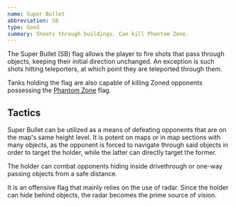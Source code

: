 ```yaml
---
name: Super Bullet
abbreviation: SB
type: Good
summary: Shoots through buildings. Can kill Phantom Zone.
---
```


The Super Bullet (SB) flag allows the player to fire shots that pass through objects, keeping their initial direction unchanged. An exception is such shots hitting teleporters, at which point they are teleported through them.

Tanks holding the flag are also capable of killing Zoned opponents possessing the [Phantom Zone](../phantom-zone/) flag.

## Tactics

Super Bullet can be utilized as a means of defeating opponents that are on the map's same height level. It is potent on maps or in map sections with many objects, as the opponent is forced to navigate through said objects in order to target the holder, while the latter can directly target the former.

The holder can combat opponents hiding inside drivethrough or one-way passing objects from a safe distance.

It is an offensive flag that mainly relies on the use of radar. Since the holder can hide behind objects, the radar becomes the prime source of vision.
